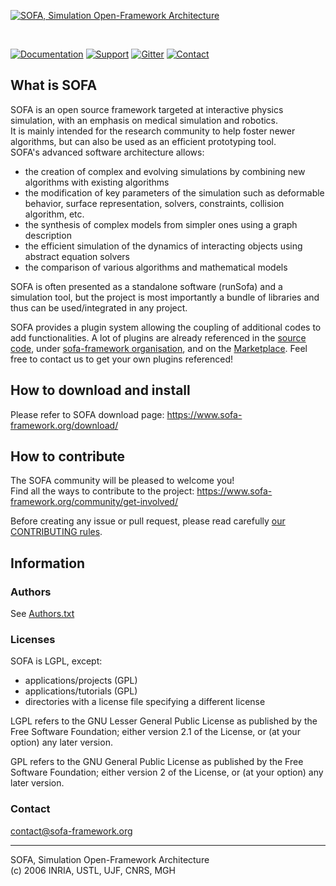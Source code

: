 [![SOFA, Simulation Open-Framework Architecture](https://www.sofa-framework.org/wp-content/uploads/2013/01/SOFA_LOGO_ORANGE_2-normal.png)](https://www.sofa-framework.org/)

<br/>

[![Documentation](https://img.shields.io/badge/doc-on_website-green.svg)](https://www.sofa-framework.org/community/doc/)
[![Support](https://img.shields.io/badge/support-on_GitHub_Discussions-blue.svg)](https://github.com/sofa-framework/sofa/discussions)
[![Gitter](https://img.shields.io/badge/chat-on_Gitter-ff69b4.svg)](https://gitter.im/sofa-framework/sofa)
[![Contact](https://img.shields.io/badge/contact-on_website-orange.svg)](https://www.sofa-framework.org/consortium/contact/)  


## What is SOFA

SOFA is an open source framework targeted at interactive physics simulation, with an emphasis on medical simulation and robotics.  
It is mainly intended for the research community to help foster newer algorithms, but can also be used as an efficient prototyping tool.  
SOFA's advanced software architecture allows:  
- the creation of complex and evolving simulations by combining new algorithms with existing algorithms 
- the modification of key parameters of the simulation such as deformable behavior, 
  surface representation, solvers, constraints, collision algorithm, etc.  
- the synthesis of complex models from simpler ones using a graph description
- the efficient simulation of the dynamics of interacting objects using abstract equation solvers
- the comparison of various algorithms and mathematical models

SOFA is often presented as a standalone software (runSofa) and a simulation tool, but the project is most importantly a bundle of libraries and thus can be used/integrated in any project.  

SOFA provides a plugin system allowing the coupling of additional codes to add functionalities. A lot of plugins are already referenced in the [source code](https://github.com/sofa-framework/sofa/tree/master/applications/plugins), under [sofa-framework organisation](https://github.com/orgs/sofa-framework/repositories?q=plugin&sort=name), and on the [Marketplace](https://www.sofa-framework.org/applications/marketplace/). Feel free to contact us to get your own plugins referenced!


## How to download and install

Please refer to SOFA download page: https://www.sofa-framework.org/download/


## How to contribute

The SOFA community will be pleased to welcome you!  
Find all the ways to contribute to the project: https://www.sofa-framework.org/community/get-involved/

Before creating any issue or pull request, please read carefully [our CONTRIBUTING rules](https://github.com/sofa-framework/sofa/blob/master/CONTRIBUTING.md).


## Information

### Authors
See [Authors.txt](https://github.com/sofa-framework/sofa/blob/master/Authors.txt)

### Licenses
SOFA is LGPL, except:
- applications/projects (GPL)
- applications/tutorials (GPL)
- directories with a license file specifying a different license

LGPL refers to the GNU Lesser General Public License as published by the Free Software
Foundation; either version 2.1 of the License, or (at your option) any later 
version.

GPL refers to the GNU General Public License as published by the Free Software Foundation;
either version 2 of the License, or (at your option) any later version.

### Contact
contact@sofa-framework.org

-----------------------------------------------------------------------------

SOFA, Simulation Open-Framework Architecture  
(c) 2006 INRIA, USTL, UJF, CNRS, MGH
